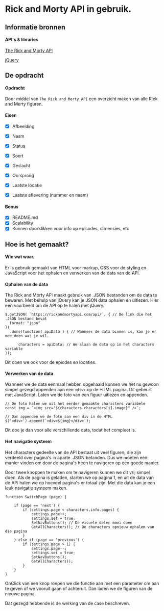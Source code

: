 # Rick and Morty API in gebruik.

## Informatie bronnen

#### API's & libraries
[The Rick and Morty API](https://rickandmortyapi.com/)

[jQuery](https://jquery.com/)

## De opdracht

#### Opdracht

Door middel van `The Rick and Morty API` een overzicht maken van alle Rick and Morty figuren.

#### Eisen

- [x] Afbeelding
- [x] Naam
- [x] Status
- [x] Soort
- [x] Geslacht
- [x] Oorsprong
- [x] Laatste locatie
- [x] Laatste aflevering (nummer en naam)


#### Bonus
- [x] README.md
- [x] Scalability
- [x] Kunnen doorklikken voor info op episodes, dimensies, etc

## Hoe is het gemaakt?

#### Wie wat waar.
Er is gebruik gemaakt van HTML voor markup, CSS voor de styling en JavaScript voor het ophalen en verwerken van de data van de API.

#### Ophalen van de data
The Rick and Morty API maakt gebruik van .JSON bestanden om de data te bewaren. Met behulp van jQuery kan je JSON data ophalen en uitlezen. Hier een voorbeeld om de API op te halen met jQuery.

```
$.getJSON( `https://rickandmortyapi.com/api/`, { // De link die het .JSON bestand bevat
  format: "json"
})
  .done(function( apiData ) { // Wanneer de data binnen is, kan je er mee doen wat je wil.

      characters = apiData; // We slaan de data op in het characters variable
});
```

Dit doen we ook voor de epiodes en locaties.

#### Verwerken van de data
Wanneer we de data eenmaal hebben opgehaald kunnen we het nu gewoon simpel gezegd appenden aan een `<div>` op de HTML pagina. Dit gebeurt met JavaScript. Laten we de foto van een figuur uitlezen en appenden.
```
// De foto halen we uit het eerder gemaakte characters variabele
const img = `<img src="${characters.characters[i].image}" />`; 

// Dan appenden we de foto aan een div in de HTML
$('<div>').append(`<div>${img}</div>`);
```
Dit doe je dan voor alle verschillende data, todat het compleet is.

#### Het navigatie systeem
Het characters gedeelte van de API bestaat uit veel figuren, die zijn verdeeld over pagina's in aparte .JSON betanden. Dus we moeten een manier vinden om door de pagina's heen te navigeren op een goede manier.

Door twee knoppen te maken om te navigeren kunnen we dit vrij simpel doen.
Als de pagina is geladen, starten we op pagina 1, en uit de data van de API halen we op hoeveel pagina's er totaal zijn. Met die data kan je een leuk navigatie systeem maken. 
```
function SwitchPage (page) {

    if (page == 'next') {
        if (settings.page < characters.info.pages) {
            settings.page++;
            settings.set = true;
            SetNavButtons(); // De visuele delen mooi doen
            GetAllCharacters(); // De characters opnieuw ophalen van die pagina
        }
    } else if (page == 'previous') {
        if (settings.page > 1) {
            settings.page--;
            settings.set = true;
            SetNavButtons();
            GetAllCharacters();
        }
    }
}
```
OnClick van een knop roepen we die functie aan met een parameter om aan te geven of we vooruit gaan of achteruit.
Dan laden we de figuren van de nieuwe pagina.

Dat gezegd hebbende is de werking van de case beschreven.